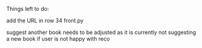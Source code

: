 Things left to do:

add the URL in row 34 front.py

suggest another book needs to be adjusted as it is currently not suggesting a new book if user is not happy with reco
